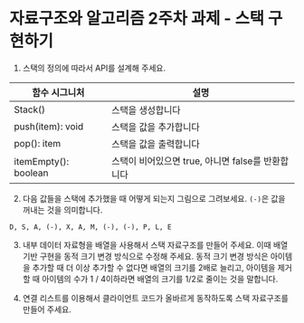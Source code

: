 # 자료구조와 알고리즘 2주차 과제 - 스택 구현하기

1. 스택의 정의에 따라서 API를 설계해 주세요.

| 함수 시그니처 | 설명 |
| ----------- | ----------- |
| Stack() | 스택을 생성합니다 |
| push(item): void | 스택을 값을 추가합니다 |
| pop(): item | 스택을 값을 출력합니다 |
| itemEmpty(): boolean | 스택이 비어있으면 true, 아니면 false를 반환합니다 |

2. 다음 값들을 스택에 추가했을 때 어떻게 되는지 그림으로 그려보세요. `(-)`은 값을 꺼내는 것을 의미합니다.

```
D, S, A, (-), X, A, M, (-), (-), P, L, E
```

3. 내부 데이터 자료형을 배열을 사용해서 스택 자료구조를 만들어 주세요. 이때 배열
   기반 구현을 동적 크기 변경 방식으로 수정해 주세요. 동적 크기 변경 방식은
   아이템을 추가할 때 더 이상 추가할 수 없다면 배열의 크기를 2배로 늘리고,
   아이템을 제거할 때 아이템의 수가 1 / 4이하라면 배열의 크기를 1/2로 줄이는 것을 말합니다.

4. 연결 리스트를 이용해서 클라이언트 코드가 올바르게 동작하도록 스택 자료구조를 만들어 주세요.
